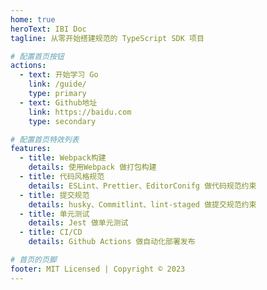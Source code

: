 ```yaml
---
home: true
heroText: IBI Doc
tagline: 从零开始搭建规范的 TypeScript SDK 项目

# 配置首页按钮
actions:
  - text: 开始学习 Go
    link: /guide/
    type: primary
  - text: Github地址
    link: https://baidu.com
    type: secondary

# 配置首页特效列表
features:
  - title: Webpack构建
    details: 使用Webpack 做打包构建
  - title: 代码风格规范
    details: ESLint、Prettier、EditorConifg 做代码规范约束
  - title: 提交规范
    details: husky、Commitlint、lint-staged 做提交规范约束
  - title: 单元测试
    details: Jest 做单元测试
  - title: CI/CD
    details: Github Actions 做自动化部署发布

# 首页的页脚
footer: MIT Licensed | Copyright © 2023
---
```


